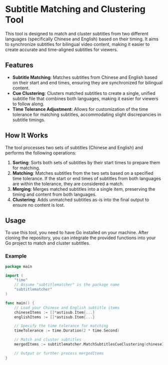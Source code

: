 # Subtitle Matching and Clustering Tool

This tool is designed to match and cluster subtitles from two different languages (specifically Chinese and English) based on their timing. It aims to synchronize subtitles for bilingual video content, making it easier to create accurate and time-aligned subtitles for viewers.

## Features

- **Subtitle Matching**: Matches subtitles from Chinese and English based on their start and end times, ensuring they are synchronized for bilingual content.
- **Cue Clustering**: Clusters matched subtitles to create a single, unified subtitle file that combines both languages, making it easier for viewers to follow along.
- **Time Tolerance Adjustment**: Allows for customization of the time tolerance for matching subtitles, accommodating slight discrepancies in subtitle timings.

## How It Works

The tool processes two sets of subtitles (Chinese and English) and performs the following operations:

1. **Sorting**: Sorts both sets of subtitles by their start times to prepare them for matching.
2. **Matching**: Matches subtitles from the two sets based on a specified time tolerance. If the start or end times of subtitles from both languages are within the tolerance, they are considered a match.
3. **Merging**: Merges matched subtitles into a single item, preserving the timing and content from both languages.
4. **Clustering**: Adds unmatched subtitles as-is into the final output to ensure no content is lost.

## Usage

To use this tool, you need to have Go installed on your machine. After cloning the repository, you can integrate the provided functions into your Go project to match and cluster subtitles.

### Example

```go
package main

import (
    "time"
    // Assume "subtitlematcher" is the package name
    "subtitlematcher"
)

func main() {
    // Load your Chinese and English subtitle items
    chineseItems := []*astisub.Item{...}
    englishItems := []*astisub.Item{...}

    // Specify the time tolerance for matching
    timeTolerance := time.Duration(2 * time.Second)

    // Match and cluster subtitles
    mergedItems := subtitlematcher.MatchSubtitlesCueClustering(chineseItems, englishItems, timeTolerance)

    // Output or further process mergedItems
}

